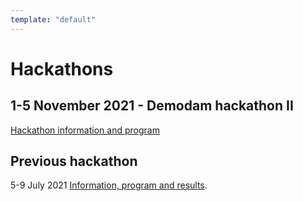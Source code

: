 ```yaml
---
template: "default"
---
```


# Hackathons

## 1-5 November 2021 - Demodam hackathon II
[Hackathon information and program](https://docs.google.com/presentation/d/1SJgPPEyf5I2tFjAzE0tRWqG64BC0LicFAnRUYPT4YQ4/edit#slide=id.p)

## Previous hackathon 
5-9 July 2021 [Information, program and results](https://docs.google.com/presentation/d/1ueLpnCIA06f05uuSTop8DU9olLb0M34iR_HrjsebRfI).

